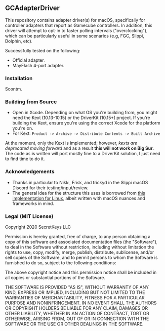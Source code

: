 ## GCAdapterDriver
This repository contains adapter driver(s) for macOS, specifically for controller adapters that report as Gamecube controllers. In addition, this driver will attempt to opt-in to faster polling intervals ("overclocking"), which can be particularly useful in some scenarios (e.g, FGC, Slippi, Dolphin, etc).

Successfully tested on the following:

- Official adapter.
- MayFlash 4-port adapter.

### Installation
Soontm.

### Building from Source
- Open in Xcode. Depending on what OS you're building from, you might need the Kext (10.13-10.15) or the DriverKit (10.15+) project. If you're building the Kext, ensure you're using the correct Xcode for the platform you're on.
- For Kext: `Product -> Archive -> Distribute Contents -> Built Archive`

At the moment, only the Kext is implemented; however, _kexts are deprecated moving forward_ and as a result **this will not work on Big Sur**. The code as is written will port mostly fine to a DriverKit solution, I just need to find time to do it.

### Acknowledgements
- Thanks in particular to Nikki, Frisk, and trickyd in the Slippi macOS Discord for their testing/input/review.
- The general idea for the structure this uses is borrowed from [this implementation for Linux](https://github.com/HannesMann/gcadapter-oc-kmod), albeit written with macOS nuances and frameworks in mind.

### Legal (MIT License)
Copyright 2020 SecretKeys LLC

Permission is hereby granted, free of charge, to any person obtaining a copy of this software and associated documentation files (the "Software"), to deal in the Software without restriction, including without limitation the rights to use, copy, modify, merge, publish, distribute, sublicense, and/or sell copies of the Software, and to permit persons to whom the Software is furnished to do so, subject to the following conditions:

The above copyright notice and this permission notice shall be included in all copies or substantial portions of the Software.

THE SOFTWARE IS PROVIDED "AS IS", WITHOUT WARRANTY OF ANY KIND, EXPRESS OR IMPLIED, INCLUDING BUT NOT LIMITED TO THE WARRANTIES OF MERCHANTABILITY, FITNESS FOR A PARTICULAR PURPOSE AND NONINFRINGEMENT. IN NO EVENT SHALL THE AUTHORS OR COPYRIGHT HOLDERS BE LIABLE FOR ANY CLAIM, DAMAGES OR OTHER LIABILITY, WHETHER IN AN ACTION OF CONTRACT, TORT OR OTHERWISE, ARISING FROM, OUT OF OR IN CONNECTION WITH THE SOFTWARE OR THE USE OR OTHER DEALINGS IN THE SOFTWARE.
